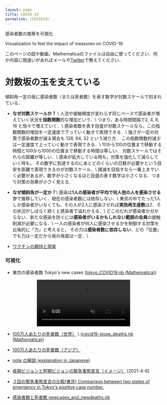 ```yaml
---
layout: page
title: COVID-19
permalink: /COVID19/
---
```



感染者数の推移を可視化 

Visualization to feel the impact of measures on COVID-19.

このページの図や動画，Mathematicaのファイルは自由に使ってください．何か内容に間違いがあればメールや[Twitter](https://twitter.com/ryseto)で教えてください．

# **対数坂の玉を支えている**

傾斜角一定の坂に感染者数（または死者数）を表す数字が対数スケールで刻まれている．


- **なぜ対数スケールか？** \\
人流や接触頻度が変わらず同じペースで感染者が増えていく状況を**指数関数**的な増加という．\\
つまり，ある時間間隔で2, 4, 8, 16 と倍々で増えていく．\\
感染者数を表す目盛が対数スケールなら，この指数関数的増加を一定速度で下っていく動きで表現できる．\\
強さが一定の対策で感染者数が減る場合も 128, 64, 32 という減り方．
この指数関数的減少は一定速度で上っていく動きで表現できる．\\
10から100の位置まで移動する時間と100から1000の位置まで移動する時間は等しい．
対数スケールではそれらの距離が等しい．\\
感染が拡大している時も，対策を強化して減らしていく時も，
その数字に到達するのにあとどのくらいの日数が必要かという目安を距離で表現できるのが対数スケール．\\
撲滅を目指すなら一番上までいく必要があるが，数字が小さくなるほど目盛の表す数字は小さくなる．つまり対策の効果が小さく見える．


- **なぜ傾斜角が一定か？**\\
感染は**1人の感染者が平均で何人他の人を感染させるか**で推移していく．現在の感染者数には依存しない．\\
東京の中でたった1人しか感染者がいなくても，その人が2人に感染させれば**実効再生産数**は2．その状況がしばらく続くと感染者で溢れかえる．\\
どこのだれが感染者か分からない．新たな感染を防ぐには**感染者がいるかもしれない範囲の全員**の接触削減が必要になる．\\
一人の感染者が何人に感染させるかを制御する対策を比喩的に「力」と考えると，
その力は**感染者数に依存しない**．どの「位置」でも力は一定だから坂の角度は一定．\\



- [ワクチンの期待と現実](/assets/pdf/role_of_vaccine.pdf)


### 可視化

- 東京の感染者数 Tokyo's new cases ([tokyo_COVID19.nb (Mathematica)](/assets/misc/tokyo_COVID19.nb))

<center>
<video muted autoplay controls>
    <source src="/assets/movie/Tokyo_new_cases.mp4" type="video/mp4">
</video>
</center>

- [100万人あたりの死者数（世界）](/assets/movie/world_death_per_M.mp4) \\
 ([covid19-slope_deaths.nb (Mathematica)](/assets/misc/covid19-slope_deaths.nb))

- [100万人あたりの死者数（アジア）](/assets/movie/asia_death_per_M.mp4)

- [note の解説 (explanation in Japanese)](https://note.com/ryseto/n/n432fcc37c992)


- [長期ビジョンと短期ビジョンの緊急事態宣言（イメージ）](/assets/img/zerocovid3.jpg) [2021-4-6]

- [３回の緊急事態宣言の比較(東京) Comparison between two states of emergency in Tokyo's positive case number.](/assets/movie/tokyo.gif)

- [感染者数と死者数 newcases_and_newdeaths.nb](/assets/misc/newcases_and_newdeaths.nb)

